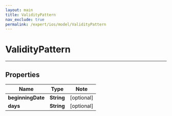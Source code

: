 ```yaml
---
layout: main
title: ValidityPattern
nav_exclude: true
permalink: /expert/ios/model/ValidityPattern
---
```


# ValidityPattern

---

## Properties

Name | Type | Note
---- | ---- | ----
**beginningDate** | **String** | [optional] 
**days** | **String** | [optional] 

